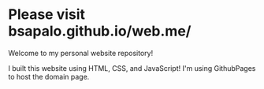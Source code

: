 # Please visit bsapalo.github.io/web.me/
Welcome to my personal website repository! 

I built this website using HTML, CSS, and JavaScript! I'm using GithubPages to host the domain page.

